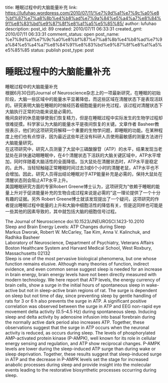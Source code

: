 title: 睡眠过程中的大脑能量补充
link: https://lufuhao.wordpress.com/2010/07/11/%e7%9d%a1%e7%9c%a0%e8%bf%87%e7%a8%8b%e4%b8%ad%e7%9a%84%e5%a4%a7%e8%84%91%e8%83%bd%e9%87%8f%e8%a1%a5%e5%85%85/
author: lufuhao
description: 
post_id: 89
created: 2010/07/11 06:33:31
created_gmt: 2010/07/11 06:33:31
comment_status: open
post_name: %e7%9d%a1%e7%9c%a0%e8%bf%87%e7%a8%8b%e4%b8%ad%e7%9a%84%e5%a4%a7%e8%84%91%e8%83%bd%e9%87%8f%e8%a1%a5%e5%85%85
status: publish
post_type: post

# 睡眠过程中的大脑能量补充

睡眠过程中的大脑能量补充  
根据6月30日的Journal of Neuroscience杂志上的一项最新研究，在睡眠的初始阶段，大脑一些区域中的能量水平显著降低，而这些区域在清醒状态下是表现活跃的。研究表明大脑在睡眠的时候经历着细胞能量的补充过程，该过程对清醒状态下大脑执行正常的功能来说是必需的。  
晚间良好的休息能够使我们恢复精力，但是在睡眠过程中实际发生的生物学过程却很难捉摸。科学家认为大脑的能量水平是夜间恢复的关键。文章作者 Basheer教授表示，他们的这项研究将解释一个重要的生物学问题，即睡眠的功能。在某种程度上他们也有点惊讶，因为最近这些年还没有科研人员使用最敏感的测量方法进行大脑能量研究。  
在这项研究中，研究人员测量了大鼠中三磷酸腺苷（ATP）的水平，结果发现当老鼠处在非快速动眼睡眠中，在4个清醒状态下活跃的大脑关键区域中，ATP水平增加，同时伴随着大脑活性的全面降低。当大鼠处在清醒状态时，ATP水平是稳定的。此外，当轻轻触碰正常睡眠时间过去3或6个小时的清醒老鼠，ATP水平也不会增加。因此，研究人员得出结论睡眠对于ATP能量补充是必需的，保持大鼠处在清醒状态则会阻止ATP水平上升。  
美国睡眠研究方面的专家Robert Greene博士认为，这项研究为"依赖于睡眠的能量上升对于促进能量补充的生物合成过程来说是必需的"这一理论提供了一个十分有趣的证据。另外 Robert Greene博士就该发现提出了一个疑问，这项研究的作者提出睡眠过程中能量的上升和大脑中细胞活性的降低有关，但是这同样也可能是一些其他的因素导致的，其中就包括大脑的细胞信号过程。 

The Journal of Neuroscience doi:10.1523/JNEUROSCI.1423-10.2010  
Sleep and Brain Energy Levels: ATP Changes during Sleep  
Markus Dworak, Robert W. McCarley, Tae Kim, Anna V. Kalinchuk, and Radhika Basheer   
Laboratory of Neuroscience, Department of Psychiatry, Veterans Affairs Boston Healthcare System and Harvard Medical School, West Roxbury, Massachusetts 02132   
Sleep is one of the most pervasive biological phenomena, but one whose function remains elusive. Although many theories of function, indirect evidence, and even common sense suggest sleep is needed for an increase in brain energy, brain energy levels have not been directly measured with modern technology. We here report that ATP levels, the energy currency of brain cells, show a surge in the initial hours of spontaneous sleep in wake-active but not in sleep-active brain regions of rat. The surge is dependent on sleep but not time of day, since preventing sleep by gentle handling of rats for 3 or 6 h also prevents the surge in ATP. A significant positive correlation was observed between the surge in ATP and EEG non-rapid eye movement delta activity (0.5–4.5 Hz) during spontaneous sleep. Inducing sleep and delta activity by adenosine infusion into basal forebrain during the normally active dark period also increases ATP. Together, these observations suggest that the surge in ATP occurs when the neuronal activity is reduced, as occurs during sleep. The levels of phosphorylated AMP-activated protein kinase (P-AMPK), well known for its role in cellular energy sensing and regulation, and ATP show reciprocal changes. P-AMPK levels are lower during the sleep-induced ATP surge than during wake or sleep deprivation. Together, these results suggest that sleep-induced surge in ATP and the decrease in P-AMPK levels set the stage for increased anabolic processes during sleep and provide insight into the molecular events leading to the restorative biosynthetic processes occurring during sleep.